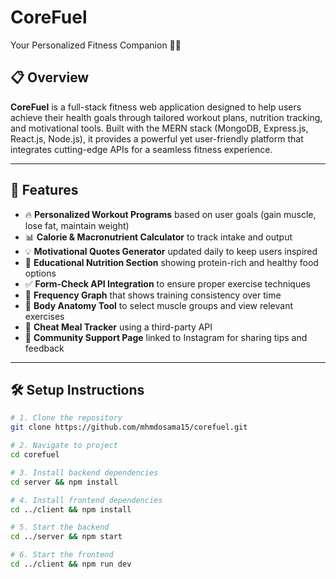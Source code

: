 # CoreFuel  
Your Personalized Fitness Companion 💪🔥

## 📋 Overview  
**CoreFuel** is a full-stack fitness web application designed to help users achieve their health goals through tailored workout plans, nutrition tracking, and motivational tools. Built with the MERN stack (MongoDB, Express.js, React.js, Node.js), it provides a powerful yet user-friendly platform that integrates cutting-edge APIs for a seamless fitness experience.

---

## 🚀 Features  
- 🔥 **Personalized Workout Programs** based on user goals (gain muscle, lose fat, maintain weight)  
- 📊 **Calorie & Macronutrient Calculator** to track intake and output  
- 💡 **Motivational Quotes Generator** updated daily to keep users inspired  
- 🧠 **Educational Nutrition Section** showing protein-rich and healthy food options  
- ✅ **Form-Check API Integration** to ensure proper exercise techniques  
- 📅 **Frequency Graph** that shows training consistency over time  
- 📌 **Body Anatomy Tool** to select muscle groups and view relevant exercises  
- 🧾 **Cheat Meal Tracker** using a third-party API  
- 👥 **Community Support Page** linked to Instagram for sharing tips and feedback

---

## 🛠️ Setup Instructions

```bash
# 1. Clone the repository
git clone https://github.com/mhmdosama15/corefuel.git

# 2. Navigate to project
cd corefuel

# 3. Install backend dependencies
cd server && npm install

# 4. Install frontend dependencies
cd ../client && npm install

# 5. Start the backend
cd ../server && npm start

# 6. Start the frontend
cd ../client && npm run dev
```


